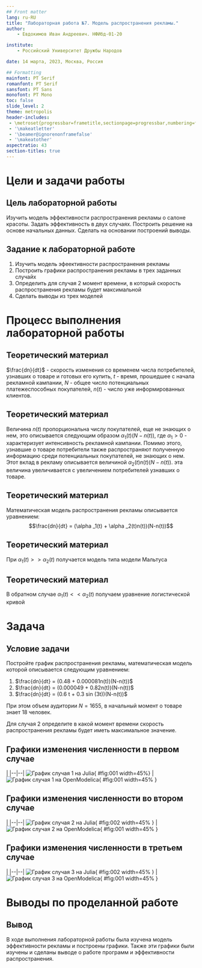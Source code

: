 ```yaml
---
## Front matter
lang: ru-RU
title: "Лабораторная работа №7. Модель распространения рекламы."
author:
    - Евдокимов Иван Андреевич. НФИбд-01-20

institute:
    - Российский Университет Дружбы Народов

date: 14 марта, 2023, Москва, Россия

## Formatting
mainfont: PT Serif
romanfont: PT Serif
sansfont: PT Sans
monofont: PT Mono
toc: false
slide_level: 2
theme: metropolis
header-includes: 
 - \metroset{progressbar=frametitle,sectionpage=progressbar,numbering=fraction}
 - '\makeatletter'
 - '\beamer@ignorenonframefalse'
 - '\makeatother'
aspectratio: 43
section-titles: true
---
```

# Цели и задачи работы

## Цель лабораторной работы

Изучить модель эффективности распространения рекламы о салоне красоты. Задать эффективность в двух случаях.
Построить решение на основе начальных данных. Сделать на основании построений выводы.

## Задание к лабораторной работе

1.	Изучить модель эфеективности распространения рекламы
2.	Построить графики распространения рекламы в трех заданных случайх
3.	Определить для случая 2 момент времени, в который скорость распространения рекламы будет максимальной
4.	Сделать выводы из трех моделей

# Процесс выполнения лабораторной работы

## Теоретический материал 

$\frac{dn}{dt}$ - скорость изменения со временем числа потребителей, узнавших о товаре и готовых его купить,
$t$ - время, прошедшее с начала рекламной кампании,
$N$ - общее число потенциальных платежеспособных покупателей,
$n(t)$ - число  уже информированных клиентов.


## Теоретический материал 

Величина $n(t)$ пропорциональна числу покупателей, еще не знающих о нем, это описывается следующим образом
$\alpha _1(t)(N-n(t))$, где $\alpha _1>0$ -  характеризует интенсивность рекламной кампании.
Помимо этого, узнавшие о товаре потребители также распространяют полученную информацию среди потенциальных покупателей, не знающих о нем. Этот вклад в рекламу описывается величиной  $\alpha _2(t)n(t)(N-n(t))$. эта величина увеличивается с увеличением потребителей узнавших о товаре.

## Теоретический материал

Математическая модель распространения рекламы описывается уравнением:
$$\frac{dn}{dt} = (\alpha _1(t) + \alpha _2(t)n(t))(N-n(t))$$

## Теоретический материал

При $\alpha _1(t) >> \alpha _2(t)$ получается модель типа модели Мальтуса 

## Теоретический материал

В обратном случае $\alpha _1(t) << \alpha _2(t)$ получаем уравнение логистической кривой

# Задача
## Условие задачи

Постройте график распространения рекламы, математическая модель которой описывается следующим уравнением:

1.	$\frac{dn}{dt} = (0.48 + 0.000081n(t))(N-n(t))$
2.	$\frac{dn}{dt} = (0.000049 + 0.82n(t))(N-n(t))$
3.	$\frac{dn}{dt} = (0.6 t + 0.3 sin (3t))(N-n(t))$

При этом объем аудитории $N = 1655$, в начальный момент о товаре знает 18 человек.

Для случая 2 определите в какой момент времени скорость распространения рекламы будет иметь максимальное значение.

## Графики изменения численности в первом случае

 | 
|--|--|
![График случая 1 на Julia](image/lab07_1.png){ #fig:001 width=45%} | ![График случая 1 на OpenModelica](image/lab07_1_open.png){ #fig:001 width=45% }

## Графики изменения численности во втором случае

 | 
|--|--|
![График случая 2 на Julia](image/lab07_2.png){ #fig:002 width=45% } | ![График случая 2 на OpenModelica](image/lab07_2_open.png){ #fig:001 width=45% }

## Графики изменения численности в третьем случае

 | 
|--|--|
![График случая 3 на Julia](image/lab07_3.png){ #fig:002 width=45% } | ![График случая 3 на OpenModelica](image/lab07_3_open.png){ #fig:001 width=45% }

# Выводы по проделанной работе
## Вывод

В ходе выполнения лабораторной работы была изучена модель эффективности рекламы и построены графики. Также эти графики были изучены и сделаны выводе о работе программ и эффективности распространения.
